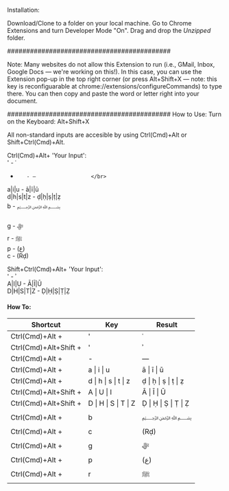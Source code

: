 Installation:

Download/Clone to a folder on your local machine. Go to Chrome Extensions and turn Developer Mode "On". Drag and drop the <em>Unzipped</em> folder.

###########################################

Note:
Many websites do not allow this Extension to run (i.e., GMail, Inbox, Google Docs — we're working on this!). In this case, you can use the Extension pop-up in the top right corner (or press Alt+Shift+X — note: this key is reconfiguarable at chrome://extensions/configureCommands) to type there. You can then copy and paste the word or letter right into your document.

###########################################
How to Use:
Turn on the Keyboard: Alt+Shift+X

All non-standard inputs are accesible by using Ctrl(Cmd)+Alt or Shift+Ctrl(Cmd)+Alt.

Ctrl(Cmd)+Alt+ 'Your Input':  </br>
'        - ʿ                  </br>
-		 - —				  </br>
a|i|u       - ā|ī|ū           </br>
d|h|s|t|z   - ḍ|ḥ|ṣ|ṭ|ẓ       </br>
b        - ﷽   </br>        
g        - ﷻ                  </br>
r        - ﷺ                  </br>
p        - (ع)                </br>
c        - (Rḍ)               </br>

Shift+Ctrl(Cmd)+Alt+ 'Your Input': </br>
'        - ʾ                </br>
A|I|U       - Ā|Ī|Ū         </br>
D|H|S|T|Z   - Ḍ|Ḥ|Ṣ|Ṭ|Ẓ     </br>

<h4>How To:</h4>
                            <div>
                                <table class="bordered striped responsive-table">
                                    <thead>
                                        <tr>
                                            <th class="">Shortcut</th>
                                            <th>Key</th>
                                            <th>Result</th>
                                        </tr>
                                    </thead>
                                    <tbody>
                                        <tr>
                                            <td class="">Ctrl(Cmd)+Alt +</td>
                                            <td>'</td>
                                            <td>ʿ</td>
                                        </tr>
                                        <tr>
                                            <td class="">Ctrl(Cmd)+Alt+Shift +</td>
                                            <td>'</td>
                                            <td>ʾ</td>
                                        </tr>
                                        <tr>
                                            <td class="">Ctrl(Cmd)+Alt +</td>
                                            <td>-</td>
                                            <td>—</td>
                                        </tr>
                                        <tr>
                                            <td class="">Ctrl(Cmd)+Alt +</td>
                                            <td>a | i | u</td>
                                            <td>ā | ī | ū</td>
                                        </tr>
                                        <tr>
                                            <td class="">Ctrl(Cmd)+Alt +</td>
                                            <td>d | h | s | t | z</td>
                                            <td>ḍ | ḥ | ṣ | ṭ | ẓ</td>
                                        </tr>
                                        <tr>
                                            <td class="">Ctrl(Cmd)+Alt+Shift +</td>
                                            <td>A | U | I</td>
                                            <td>Ā | Ī | Ū</td>
                                        </tr>
                                        <tr>
                                            <td class="">Ctrl(Cmd)+Alt+Shift +</td>
                                            <td>D | H | S | T | Z</td>
                                            <td>Ḍ | Ḥ | Ṣ | Ṭ | Ẓ</td>
                                        </tr>
                                        <tr>
                                            <td class="">Ctrl(Cmd)+Alt +</td>
                                            <td>b</td>
                                            <td>﷽</td>
                                        </tr>
                                        <tr>
                                            <td class="">Ctrl(Cmd)+Alt +</td>
                                            <td>c</td>
                                            <td>(Rḍ)</td>
                                        </tr>
                                        <tr>
                                            <td class="">Ctrl(Cmd)+Alt +</td>
                                            <td>g</td>
                                            <td>ﷻ</td>
                                        </tr>
                                        <tr>
                                            <td class="">Ctrl(Cmd)+Alt +</td>
                                            <td>p</td>
                                            <td>(ع)</td>
                                        </tr>
                                        <tr>
                                            <td class="">Ctrl(Cmd)+Alt +</td>
                                            <td>r</td>
                                            <td>ﷺ</td>
                                        </tr>
                                    </tbody>
                                </table>
                            </div>
                        </div>
                    </div>
